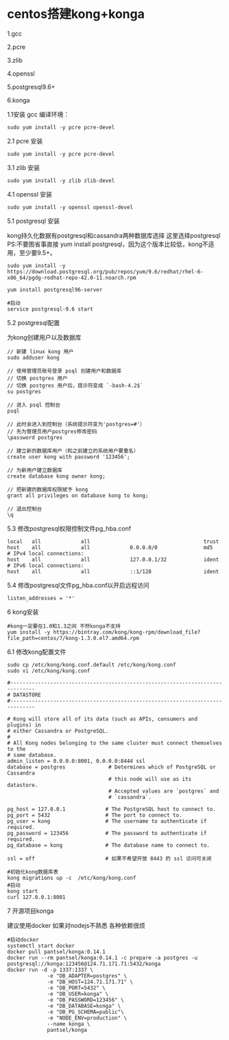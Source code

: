 # centos搭建kong+konga

1.gcc

2.pcre

3.zlib

4.openssl

5.postgresql9.6+

6.konga


1.1安装 gcc 编译环境：

```
sudo yum install -y pcre pcre-devel

```

2.1 pcre 安装

```
sudo yum install -y pcre pcre-devel

```

3.1 zlib 安装

```
sudo yum install -y zlib zlib-devel

```

4.1 openssl 安装

```
sudo yum install -y openssl openssl-devel

```

5.1 postgresql 安装

kong持久化数据有postgresql和cassandra两种数据库选择 这里选择postgresql PS:不要图省事直接 yum install postgresql，因为这个版本比较低，kong不适用，至少要9.5+。

```
sudo yum install -y https://download.postgresql.org/pub/repos/yum/9.6/redhat/rhel-6-x86_64/pgdg-redhat-repo-42.0-11.noarch.rpm

yum install postgresql96-server

#启动
service postgresql-9.6 start

```

5.2 postgresql配置

为kong创建用户以及数据库

```
// 新建 linux kong 用户 
sudo adduser kong

// 使用管理员账号登录 psql 创建用户和数据库
// 切换 postgres 用户
// 切换 postgres 用户后，提示符变成 `-bash-4.2$` 
su postgres

// 进入 psql 控制台
psql

// 此时会进入到控制台（系统提示符变为'postgres=#'）
// 先为管理员用户postgres修改密码
\password postgres

// 建立新的数据库用户（和之前建立的系统用户要重名）
create user kong with password '123456';

// 为新用户建立数据库
create database kong owner kong;

// 把新建的数据库权限赋予 kong
grant all privileges on database kong to kong;

// 退出控制台
\q

```

5.3 修改postgresql权限控制文件pg_hba.conf

```
local   all             all                                     trust
host    all             all             0.0.0.0/0               md5
# IPv4 local connections:
host    all             all             127.0.0.1/32            ident
# IPv6 local connections:
host    all             all             ::1/128                 ident

```

5.4 修改postgresql文件pg_hba.conf以开启远程访问

```
listen_addresses = '*'

```

6 kong安装

```
#kong一定要在1.0和1.3之间 不然konga不支持
yum install -y https://bintray.com/kong/kong-rpm/download_file?file_path=centos/7/kong-1.3.0.el7.amd64.rpm

```

6.1 修改kong配置文件


```
sudo cp /etc/kong/kong.conf.default /etc/kong/kong.conf
sudo vi /etc/kong/kong.conf

#------------------------------------------------------------------------------
# DATASTORE
#------------------------------------------------------------------------------

# Kong will store all of its data (such as APIs, consumers and plugins) in
# either Cassandra or PostgreSQL.
#
# All Kong nodes belonging to the same cluster must connect themselves to the
# same database.
admin_listen = 0.0.0.0:8001, 0.0.0.0:8444 ssl
database = postgres              # Determines which of PostgreSQL or Cassandra
                                 # this node will use as its datastore.
                                 # Accepted values are `postgres` and
                                 # `cassandra`.

pg_host = 127.0.0.1             # The PostgreSQL host to connect to.
pg_port = 5432                  # The port to connect to.
pg_user = kong                  # The username to authenticate if required.
pg_password = 123456            # The password to authenticate if required.
pg_database = kong              # The database name to connect to.

ssl = off                       # 如果不希望开放 8443 的 ssl 访问可关闭

```


```
#初始化kong数据库表
kong migrations up -c  /etc/kong/kong.conf
#启动
kong start
curl 127.0.0.1:8001

```



7 开源项目konga

建议使用docker 如果对nodejs不熟悉 各种依赖很烦

```
#启动docker
systemctl start docker
docker pull pantsel/konga:0.14.1
docker run --rm pantsel/konga:0.14.1 -c prepare -a postgres -u postgresql://konga:123456@124.71.171.71:5432/konga
docker run -d -p 1337:1337 \
             -e "DB_ADAPTER=postgres" \
             -e "DB_HOST=124.71.171.71" \
             -e "DB_PORT=5432" \
             -e "DB_USER=konga" \
             -e "DB_PASSWORD=123456" \
             -e "DB_DATABASE=konga" \
             -e "DB_PG_SCHEMA=public"\
             -e "NODE_ENV=production" \
             --name konga \
             pantsel/konga

```
